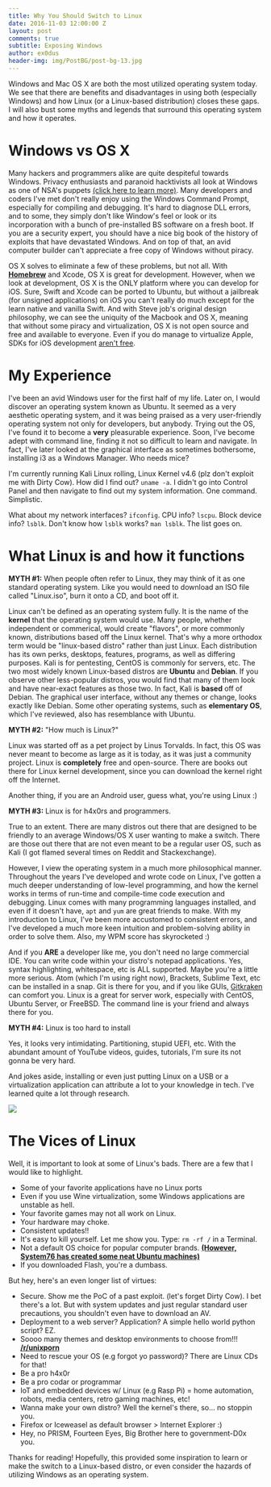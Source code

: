 ```yaml
---
title: Why You Should Switch to Linux
date: 2016-11-03 12:00:00 Z
layout: post
comments: true
subtitle: Exposing Windows
author: ex0dus
header-img: img/PostBG/post-bg-13.jpg
---
```


Windows and Mac OS X are both the most utilized operating system today. We see that there are benefits and disadvantages in using both (especially Windows) and how Linux (or a Linux-based distribution) closes these gaps. I will also bust some myths and legends that surround this operating system and how it operates.

# Windows vs OS X
Many hackers and programmers alike are quite despiteful towards Windows. Privacy enthusiasts and paranoid hacktivists all look at Windows as one of NSA's puppets [(click here to learn more)](www.privacytools.io). Many developers and coders I've met don't really enjoy using the Windows Command Prompt, especially for compiling and debugging. It's hard to diagnose DLL errors, and to some, they simply don't like Window's feel or look or its incorporation with a bunch of pre-installed BS software on a fresh boot. If you are a security expert, you should have a nice big book of the history of exploits that have devastated Windows. And on top of that, an avid computer builder can't appreciate a free copy of Windows without piracy.

OS X solves to eliminate a few of these problems, but not all. With __[Homebrew](http://brew.sh/)__ and Xcode, OS X is great for development. However, when we look at development, OS X is the ONLY platform where you can develop for iOS. Sure, Swift and Xcode can be ported to Ubuntu, but without a jailbreak (for unsigned applications) on iOS you can't really do much except for the learn native and vanilla Swift. And with Steve job's original design philosophy, we can see the uniquity of the Macbook and OS X, meaning that without some piracy and virtualization, OS X is not open source and free and available to everyone. Even if you do manage to virtualize Apple, SDKs for iOS development [aren't free](https://developer.apple.com/).

# My Experience
I've been an avid Windows user for the first half of my life. Later on, I would discover an operating system known as Ubuntu. It seemed as a very aesthetic operating system, and it was being praised as a very user-friendly operating system not only for developers, but anybody. Trying out the OS, I've found it to become a __very__ pleasurable experience. Soon, I've become adept with command line, finding it not so difficult to learn and navigate. In fact, I've later looked at the graphical interface as sometimes bothersome, installing i3 as a Windows Manager. Who needs mice?

I'm currently running Kali Linux rolling, Linux Kernel v4.6 (plz don't exploit me with Dirty Cow). How did I find out? `uname -a`. I didn't go into Control Panel and then navigate to find out my system information. One command. Simplistic.

What about my network interfaces? `ifconfig`. CPU info? `lscpu`. Block device info? `lsblk`. Don't know how `lsblk` works? `man lsblk`. The list goes on.

# What Linux is and how it functions
__MYTH #1:__ When people often refer to Linux, they may think of it as one standard operating system. Like you would need to download an ISO file called "Linux.iso", burn it onto a CD, and boot off it.

Linux can't be defined as an operating system fully. It is the name of the __kernel__ that the operating system would use. Many people, whether independent or commerical, would create "flavors", or more commonly known, distributions based off the Linux kernel. That's why a more orthodox term would be "linux-based distro" rather than just Linux. Each distribution has its own perks, desktops, features, programs, as well as differing purposes. Kali is for pentesting, CentOS is commonly for servers, etc. The two most widely known Linux-based distros are __Ubuntu__ and __Debian__. If you observe other less-popular distros, you would find that many of them look and have near-exact features as those two. In fact, Kali is __based__ off of Debian. The graphical user interface, without any themes or change, looks exactly like Debian. Some other operating systems, such as __elementary OS__, which I've reviewed, also has resemblance with Ubuntu.

__MYTH #2:__ "How much is Linux?"

Linux was started off as a pet project by Linus Torvalds. In fact, this OS was never meant to become as large as it is today, as it was just a community project. Linux is __completely__ free and open-source. There are books out there for Linux kernel development, since you can download the kernel right off the Internet.

Another thing, if you are an Android user, guess what, you're using Linux :)

__MYTH #3:__ Linux is for h4x0rs and programmers.

True to an extent. There are many distros out there that are designed to be friendly to an average Windows/OS X user wanting to make a switch. There are those out there that are not even meant to be a regular user OS, such as Kali (I got flamed several times on Reddit and Stackexchange).

However, I view the operating system in a much more philosophical manner. Throughout the years I've developed and wrote code on Linux, I've gotten a much deeper understanding of low-level programming, and how the kernel works in terms of run-time and compile-time code execution and debugging. Linux comes with many programming languages installed, and even if it doesn't have, `apt` and `yum` are great friends to make. With my introduction to Linux, I've been more accustomed to consistent errors, and I've developed a much more keen intuition and problem-solving ability in order to solve them. Also, my WPM score has skyrocketed :)

And if you __ARE__ a developer like me, you don't need no large commercial IDE. You can write code within your distro's notepad applications. Yes, syntax highlighting, whitespace, etc is ALL supported. Maybe you're a little more serious. Atom (which I'm using right now), Brackets, Sublime Text, etc can be installed in a snap. Git is there for you, and if you like GUIs, [Gitkraken](https://www.gitkraken.com/) can comfort you. Linux is a great for server work, especially with CentOS, Ubuntu Server, or FreeBSD. The command line is your friend and always there for you.

__MYTH #4:__ Linux is too hard to install

Yes, it looks very intimidating. Partitioning, stupid UEFI, etc. With the abundant amount of YouTube videos, guides, tutorials, I'm sure its not gonna be very hard.

And jokes aside, installing or even just putting Linux on a USB or a virtualization application can attribute a lot to your knowledge in tech. I've learned quite a lot through research.

![](http://imgur.com/hbmvZRb.png)

# The Vices of Linux
Well, it is important to look at some of Linux's bads. There are a few that I would like to highlight.

* Some of your favorite applications have no Linux ports
* Even if you use Wine virtualization, some Windows applications are unstable as hell.
* Your favorite games may not all work on Linux.
* Your hardware may choke.
* Consistent updates!!
* It's easy to kill yourself. Let me show you. Type: `rm -rf /` in a Terminal.
* Not a default OS choice for popular computer brands. __[(However, System76 has created some neat Ubuntu machines)](https://system76.com/https://system76.com/)__
* If you downloaded Flash, you're a dumbass.

But hey, here's an even longer list of virtues:

* Secure. Show me the PoC of a past exploit. (let's forget Dirty Cow). I bet there's a lot. But with system updates and just regular standard user precautions, you shouldn't even have to download an AV.
* Deployment to a web server? Application? A simple hello world python script? EZ.
* Soooo many themes and desktop environments to choose from!!! __[/r/unixporn](reddit.com/r/unixporn)__
* Need to rescue your OS (e.g forgot yo password)? There are Linux CDs for that!
* Be a pro h4x0r
* Be a pro codar or programmar
* IoT and embedded devices w/ Linux (e.g Rasp Pi) = home automation, robots, media centers, retro gaming machines, etc!
* Wanna make your own distro? Well the kernel's there, so... no stoppin you.
* Firefox or Iceweasel as default browser > Internet Explorer :)
* Hey, no PRISM, Fourteen Eyes, Big Brother here to government-D0x you.

Thanks for reading! Hopefully, this provided some inspiration to learn or make the switch to a Linux-based distro, or even consider the hazards of utilizing Windows as an operating system.

